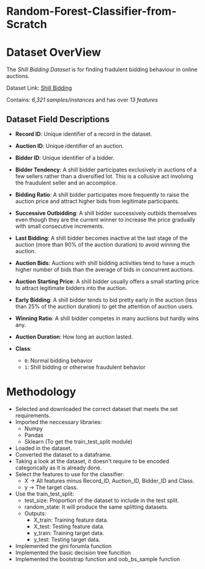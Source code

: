 # Random-Forest-Classifier-from-Scratch

# Dataset OverView
The *Shill Bidding Dataset* is for finding fradulent bidding behaviour in online auctions.

Dataset Link: [Shill Bidding](https://archive.ics.uci.edu/dataset/562/shill+bidding+dataset)

Contains: *6,321 samples/instances*  and has over *13 features*

## Dataset Field Descriptions

- **Record ID**: Unique identifier of a record in the dataset.

- **Auction ID**: Unique identifier of an auction.

- **Bidder ID**: Unique identifier of a bidder.

- **Bidder Tendency**: A shill bidder participates exclusively in auctions of a few sellers rather than a diversified lot. This is a collusive act involving the fraudulent seller and an accomplice.

- **Bidding Ratio**: A shill bidder participates more frequently to raise the auction price and attract higher bids from legitimate participants.

- **Successive Outbidding**: A shill bidder successively outbids themselves even though they are the current winner to increase the price gradually with small consecutive increments.

- **Last Bidding**: A shill bidder becomes inactive at the last stage of the auction (more than 90% of the auction duration) to avoid winning the auction.

- **Auction Bids**: Auctions with shill bidding activities tend to have a much higher number of bids than the average of bids in concurrent auctions.

- **Auction Starting Price**: A shill bidder usually offers a small starting price to attract legitimate bidders into the auction.

- **Early Bidding**: A shill bidder tends to bid pretty early in the auction (less than 25% of the auction duration) to get the attention of auction users.

- **Winning Ratio**: A shill bidder competes in many auctions but hardly wins any.

- **Auction Duration**: How long an auction lasted.

- **Class**: 
  - `0`: Normal bidding behavior  
  - `1`: Shill bidding or otherwise fraudulent behavior


# Methodology
- Selected and downloaded the correct dataset that meets the set requirements.
- Imported the neccessary libraries:
  - Numpy
  - Pandas
  - Sklearn (To get the train_test_split module)
- Loaded in the dataset. 
- Converted the dataset to a dataframe.
- Taking a look at the dataset, it doesn't require to be encoded categorically as it is already done. 
- Select the features to use for the classifier:
  - X -> All features minus Record_ID, Auction_ID,	Bidder_ID and Class.
  - y -> The target class.
- Use the train_test_split:
  - test_size: Proportion of the dataset to include in the test split.
  - random_state: It will produce the same splitting datasets.
  - Outputs:
    - X_train: Training feature data.
    - X_test: Testing feature data.
    - y_train: Training target data.
    - y_test: Testing target data.
- Implemented the gini forumla function
- Implemented the basic decision tree  funcition
- Implemented the bootstrap function and oob_bs_sample function

